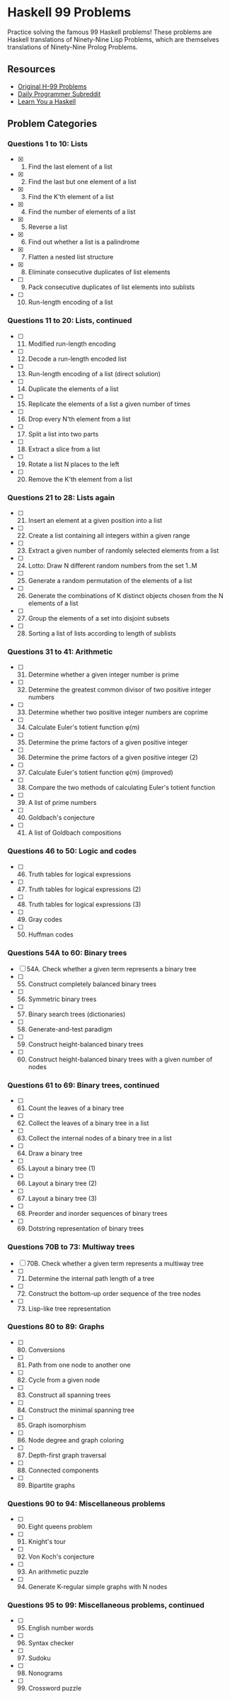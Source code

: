 # Haskell 99 Problems

Practice solving the famous 99 Haskell problems! These problems are Haskell translations of Ninety-Nine Lisp Problems, which are themselves translations of Ninety-Nine Prolog Problems.

## Resources

- [Original H-99 Problems](https://wiki.haskell.org/H-99:_Ninety-Nine_Haskell_Problems)
- [Daily Programmer Subreddit](https://www.reddit.com/r/dailyprogrammer/)
- [Learn You a Haskell](http://learnyouahaskell.com/chapters)

## Problem Categories

### Questions 1 to 10: Lists

- [x] 1. Find the last element of a list
- [x] 2. Find the last but one element of a list
- [x] 3. Find the K'th element of a list
- [x] 4. Find the number of elements of a list
- [x] 5. Reverse a list
- [x] 6. Find out whether a list is a palindrome
- [x] 7. Flatten a nested list structure
- [x] 8. Eliminate consecutive duplicates of list elements
- [ ] 9. Pack consecutive duplicates of list elements into sublists
- [ ] 10. Run-length encoding of a list

### Questions 11 to 20: Lists, continued

- [ ] 11. Modified run-length encoding
- [ ] 12. Decode a run-length encoded list
- [ ] 13. Run-length encoding of a list (direct solution)
- [ ] 14. Duplicate the elements of a list
- [ ] 15. Replicate the elements of a list a given number of times
- [ ] 16. Drop every N'th element from a list
- [ ] 17. Split a list into two parts
- [ ] 18. Extract a slice from a list
- [ ] 19. Rotate a list N places to the left
- [ ] 20. Remove the K'th element from a list

### Questions 21 to 28: Lists again

- [ ] 21. Insert an element at a given position into a list
- [ ] 22. Create a list containing all integers within a given range
- [ ] 23. Extract a given number of randomly selected elements from a list
- [ ] 24. Lotto: Draw N different random numbers from the set 1..M
- [ ] 25. Generate a random permutation of the elements of a list
- [ ] 26. Generate the combinations of K distinct objects chosen from the N elements of a list
- [ ] 27. Group the elements of a set into disjoint subsets
- [ ] 28. Sorting a list of lists according to length of sublists

### Questions 31 to 41: Arithmetic

- [ ] 31. Determine whether a given integer number is prime
- [ ] 32. Determine the greatest common divisor of two positive integer numbers
- [ ] 33. Determine whether two positive integer numbers are coprime
- [ ] 34. Calculate Euler's totient function φ(m)
- [ ] 35. Determine the prime factors of a given positive integer
- [ ] 36. Determine the prime factors of a given positive integer (2)
- [ ] 37. Calculate Euler's totient function φ(m) (improved)
- [ ] 38. Compare the two methods of calculating Euler's totient function
- [ ] 39. A list of prime numbers
- [ ] 40. Goldbach's conjecture
- [ ] 41. A list of Goldbach compositions

### Questions 46 to 50: Logic and codes

- [ ] 46. Truth tables for logical expressions
- [ ] 47. Truth tables for logical expressions (2)
- [ ] 48. Truth tables for logical expressions (3)
- [ ] 49. Gray codes
- [ ] 50. Huffman codes

### Questions 54A to 60: Binary trees

- [ ] 54A. Check whether a given term represents a binary tree
- [ ] 55. Construct completely balanced binary trees
- [ ] 56. Symmetric binary trees
- [ ] 57. Binary search trees (dictionaries)
- [ ] 58. Generate-and-test paradigm
- [ ] 59. Construct height-balanced binary trees
- [ ] 60. Construct height-balanced binary trees with a given number of nodes

### Questions 61 to 69: Binary trees, continued

- [ ] 61. Count the leaves of a binary tree
- [ ] 62. Collect the leaves of a binary tree in a list
- [ ] 63. Collect the internal nodes of a binary tree in a list
- [ ] 64. Draw a binary tree
- [ ] 65. Layout a binary tree (1)
- [ ] 66. Layout a binary tree (2)
- [ ] 67. Layout a binary tree (3)
- [ ] 68. Preorder and inorder sequences of binary trees
- [ ] 69. Dotstring representation of binary trees

### Questions 70B to 73: Multiway trees

- [ ] 70B. Check whether a given term represents a multiway tree
- [ ] 71. Determine the internal path length of a tree
- [ ] 72. Construct the bottom-up order sequence of the tree nodes
- [ ] 73. Lisp-like tree representation

### Questions 80 to 89: Graphs

- [ ] 80. Conversions
- [ ] 81. Path from one node to another one
- [ ] 82. Cycle from a given node
- [ ] 83. Construct all spanning trees
- [ ] 84. Construct the minimal spanning tree
- [ ] 85. Graph isomorphism
- [ ] 86. Node degree and graph coloring
- [ ] 87. Depth-first graph traversal
- [ ] 88. Connected components
- [ ] 89. Bipartite graphs

### Questions 90 to 94: Miscellaneous problems

- [ ] 90. Eight queens problem
- [ ] 91. Knight's tour
- [ ] 92. Von Koch's conjecture
- [ ] 93. An arithmetic puzzle
- [ ] 94. Generate K-regular simple graphs with N nodes

### Questions 95 to 99: Miscellaneous problems, continued

- [ ] 95. English number words
- [ ] 96. Syntax checker
- [ ] 97. Sudoku
- [ ] 98. Nonograms
- [ ] 99. Crossword puzzle
